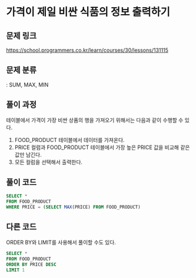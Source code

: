 # 가격이 제일 비싼 식품의 정보 출력하기

## 문제 링크

https://school.programmers.co.kr/learn/courses/30/lessons/131115

## 문제 분류

: SUM, MAX, MIN

## 풀이 과정

테이블에서 가격이 가장 비싼 상품의 행을 가져오기 위해서는 다음과 같이 수행할 수 있다.

1. FOOD_PRODUCT 테이블에서 데이터를 가져온다.
2. PRICE 컬럼과 FOOD_PRODUCT 테이블에서 가장 높은 PRICE 값을 비교해 같은 값만 남긴다.
3. 모든 컬럼을 선택해서 출력한다.

## 풀이 코드

```sql
SELECT *
FROM FOOD_PRODUCT
WHERE PRICE = (SELECT MAX(PRICE) FROM FOOD_PRODUCT)
```

## 다른 코드

ORDER BY와 LIMIT를 사용해서 풀이할 수도 있다.

```sql
SELECT *
FROM FOOD_PRODUCT
ORDER BY PRICE DESC
LIMIT 1
```
